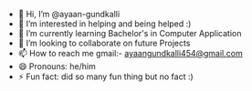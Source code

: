 - 👋 Hi, I’m @ayaan-gundkalli
- 👀 I’m interested in helping and being helped :)
- 🌱 I’m currently learning Bachelor's in Computer Application 
- 💞️ I’m looking to collaborate on future Projects
- 📫 How to reach me gmail:- ayaangundkalli454@gmail.com
- 😄 Pronouns: he/him
- ⚡ Fun fact: did so many fun thing but no fact :)

<!---
ayaan-gundkalli/ayaan-gundkalli is a ✨ special ✨ repository because its `README.md` (this file) appears on your GitHub profile.
You can click the Preview link to take a look at your changes.
--->
